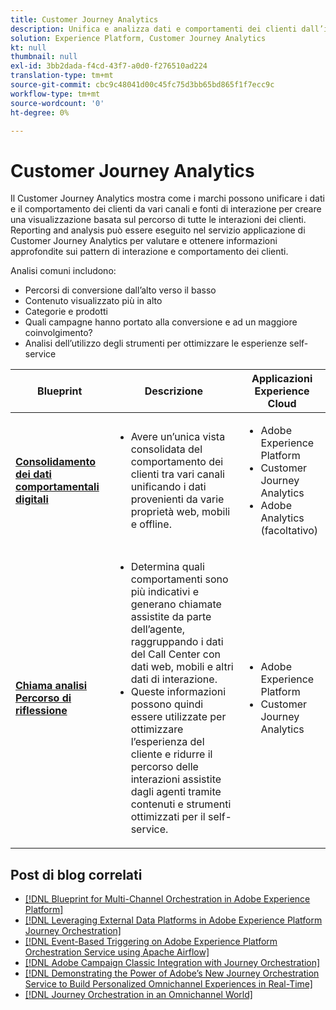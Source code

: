 ```yaml
---
title: Customer Journey Analytics
description: Unifica e analizza dati e comportamenti dei clienti dall’intero percorso del cliente.
solution: Experience Platform, Customer Journey Analytics
kt: null
thumbnail: null
exl-id: 3bb2dada-f4cd-43f7-a0d0-f276510ad224
translation-type: tm+mt
source-git-commit: cbc9c48041d00c45fc75d3bb65bd865f1f7ecc9c
workflow-type: tm+mt
source-wordcount: '0'
ht-degree: 0%

---
```


# Customer Journey Analytics

Il Customer Journey Analytics mostra come i marchi possono unificare i dati e il comportamento dei clienti da vari canali e fonti di interazione per creare una visualizzazione basata sul percorso di tutte le interazioni dei clienti. Reporting and analysis può essere eseguito nel servizio applicazione di Customer Journey Analytics per valutare e ottenere informazioni approfondite sui pattern di interazione e comportamento dei clienti.

Analisi comuni includono:

* Percorsi di conversione dall’alto verso il basso
* Contenuto visualizzato più in alto
* Categorie e prodotti
* Quali campagne hanno portato alla conversione e ad un maggiore coinvolgimento?
* Analisi dell’utilizzo degli strumenti per ottimizzare le esperienze self-service

| Blueprint | Descrizione | Applicazioni Experience Cloud |
|---|---|---|
| **[Consolidamento dei dati comportamentali digitali](digital-behavioral-data-consolidation.md)** | <ul><li>Avere un’unica vista consolidata del comportamento dei clienti tra vari canali unificando i dati provenienti da varie proprietà web, mobili e offline.</li></ul> | <ul><li>Adobe Experience Platform</li><li>Customer Journey Analytics</li><li>Adobe Analytics (facoltativo)</li></ul> |
| **[Chiama analisi Percorso di riflessione](call-deflect.md)** | <ul><li>Determina quali comportamenti sono più indicativi e generano chiamate assistite da parte dell’agente, raggruppando i dati del Call Center con dati web, mobili e altri dati di interazione.</li><li>Queste informazioni possono quindi essere utilizzate per ottimizzare l’esperienza del cliente e ridurre il percorso delle interazioni assistite dagli agenti tramite contenuti e strumenti ottimizzati per il self-service.  </li></ul> | <ul><li>Adobe Experience Platform</li><li>Customer Journey Analytics</li> |

## Post di blog correlati

* [[!DNL Blueprint for Multi-Channel Orchestration in Adobe Experience Platform]](https://medium.com/adobetech/blueprint-for-multi-channel-orchestration-in-adobe-experience-platform-c68317e94184)
* [[!DNL Leveraging External Data Platforms in Adobe Experience Platform Journey Orchestration]](https://medium.com/adobetech/leveraging-external-data-platforms-in-adobe-experience-platform-journey-orchestration-54fc6134fe17)
* [[!DNL Event-Based Triggering on Adobe Experience Platform Orchestration Service using Apache Airflow]](https://medium.com/adobetech/event-based-triggering-on-adobe-experience-platform-orchestration-service-using-apache-airflow-8607b28251f1)
* [[!DNL Adobe Campaign Classic Integration with Journey Orchestration]](https://medium.com/adobetech/adobe-campaign-classic-integration-with-journey-orchestration-ae577653281)
* [[!DNL Demonstrating the Power of Adobe’s New Journey Orchestration Service to Build Personalized Omnichannel Experiences in Real-Time]](https://medium.com/adobetech/demonstrating-the-power-of-adobes-new-journey-orchestration-service-to-build-personalized-aa60d88cd34)
* [[!DNL Journey Orchestration in an Omnichannel World]](https://medium.com/adobetech/journey-orchestration-in-an-omnichannel-world-3a2d32d556d9)
